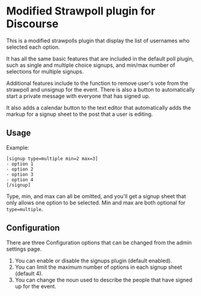 # Modified Strawpoll plugin for Discourse

This is a modified strawpolls plugin that display the list of usernames who selected each option.

It has all the same basic features that are included in the default poll plugin, such as single
and multiple choice signups, and min/max number of selections for multiple signups.

Additional features include to the function to remove user's vote from the strawpoll and unsignup for the event. There is also a button to automatically start a private message with everyone that has signed up.

It also adds a calendar button to the text editor that automatically adds the markup for a signup sheet to the post that a user is editing.

## Usage
Example:
```bbcode
[signup type=multiple min=2 max=3]
- option 1
- option 2
- option 3
- option 4
[/signup]
```

Type, min, and max can all be omitted, and you'll get a signup sheet that only allows one
option to be selected. Min and max are both optional for `type=multiple`.

## Configuration
There are three Configuration options that can be changed from the admin settings page.

1. You can enable or disable the signups plugin (default enabled).
2. You can limit the maximum number of options in each signup sheet (default 4).
3. You can change the noun used to describe the people that have signed up for the event.
